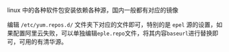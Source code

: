 linux 中的各种软件包安装依赖各种源，国内一般都有对应的镜像

编辑 `/etc/yum.repos.d/` 文件夹下对应的文件即可，特别的是 `epel` 源的设置，如果配置阿里云失败，可以单独编辑`eple.repo`文件，将其内容`baseurl`进行替换即可，可用的有清华源。